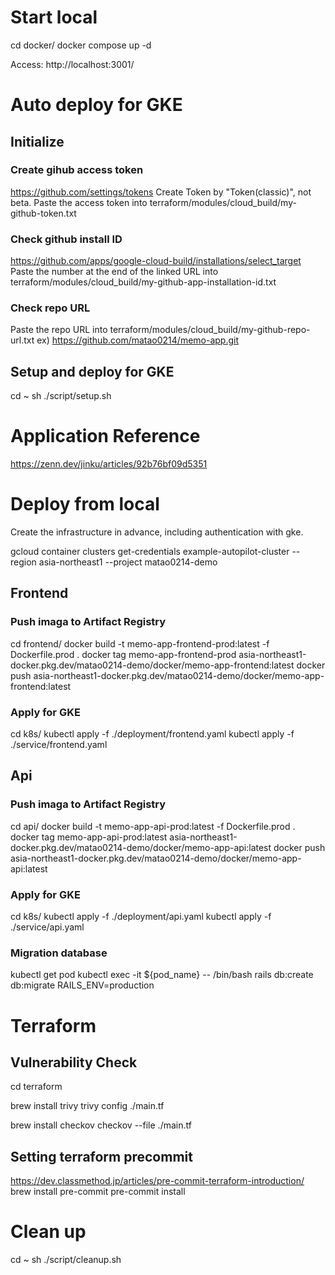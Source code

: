 # Start local
cd docker/
docker compose up -d

Access: http://localhost:3001/

# Auto deploy for GKE
## Initialize
### Create gihub access token
https://github.com/settings/tokens
Create Token by "Token(classic)", not beta.
Paste the access token into terraform/modules/cloud_build/my-github-token.txt

### Check github install ID
https://github.com/apps/google-cloud-build/installations/select_target
Paste the number at the end of the linked URL into terraform/modules/cloud_build/my-github-app-installation-id.txt

### Check repo URL
Paste the repo URL into terraform/modules/cloud_build/my-github-repo-url.txt
ex) https://github.com/matao0214/memo-app.git

## Setup and deploy for GKE
cd ~
sh ./script/setup.sh

# Application Reference
https://zenn.dev/jinku/articles/92b76bf09d5351

# Deploy from local
Create the infrastructure in advance, including authentication with gke.

gcloud container clusters get-credentials example-autopilot-cluster --region asia-northeast1 --project matao0214-demo

## Frontend
### Push imaga to Artifact Registry
cd frontend/
docker build -t memo-app-frontend-prod:latest -f Dockerfile.prod .
docker tag memo-app-frontend-prod asia-northeast1-docker.pkg.dev/matao0214-demo/docker/memo-app-frontend:latest
docker push asia-northeast1-docker.pkg.dev/matao0214-demo/docker/memo-app-frontend:latest
### Apply for GKE
cd k8s/
kubectl apply -f ./deployment/frontend.yaml
kubectl apply -f ./service/frontend.yaml

## Api
### Push imaga to Artifact Registry
cd api/
docker build -t memo-app-api-prod:latest -f Dockerfile.prod .      
docker tag memo-app-api-prod:latest asia-northeast1-docker.pkg.dev/matao0214-demo/docker/memo-app-api:latest
docker push asia-northeast1-docker.pkg.dev/matao0214-demo/docker/memo-app-api:latest
### Apply for GKE
cd k8s/
kubectl apply -f ./deployment/api.yaml
kubectl apply -f ./service/api.yaml

### Migration database
kubectl get pod
kubectl exec -it ${pod_name} -- /bin/bash
rails db:create db:migrate RAILS_ENV=production

# Terraform
## Vulnerability Check
cd terraform 

brew install trivy
trivy config ./main.tf 

brew install checkov
checkov --file ./main.tf 

## Setting terraform precommit
https://dev.classmethod.jp/articles/pre-commit-terraform-introduction/
brew install pre-commit
pre-commit install

# Clean up
cd ~
sh ./script/cleanup.sh
